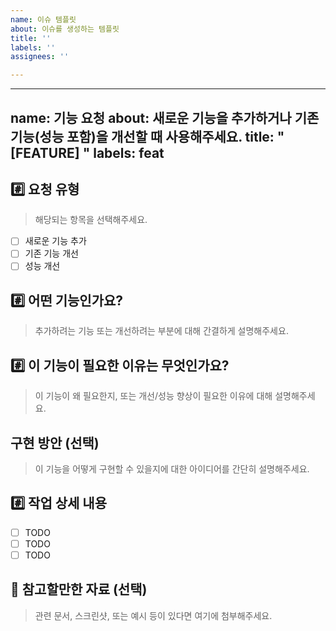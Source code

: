 ```yaml
---
name: 이슈 템플릿
about: 이슈를 생성하는 템플릿
title: ''
labels: ''
assignees: ''

---
```


---
name: 기능 요청
about: 새로운 기능을 추가하거나 기존 기능(성능 포함)을 개선할 때 사용해주세요.
title: "[FEATURE] "
labels: feat
---

## #️⃣ 요청 유형

> 해당되는 항목을 선택해주세요.
- [ ] 새로운 기능 추가
- [ ] 기존 기능 개선
- [ ] 성능 개선

## #️⃣ 어떤 기능인가요?

> 추가하려는 기능 또는 개선하려는 부분에 대해 간결하게 설명해주세요.

## #️⃣ 이 기능이 필요한 이유는 무엇인가요?

> 이 기능이 왜 필요한지, 또는 개선/성능 향상이 필요한 이유에 대해 설명해주세요.

## 구현 방안 (선택)

> 이 기능을 어떻게 구현할 수 있을지에 대한 아이디어를 간단히 설명해주세요.

## #️⃣ 작업 상세 내용

- [ ] TODO
- [ ] TODO
- [ ] TODO

## 📎 참고할만한 자료 (선택)

> 관련 문서, 스크린샷, 또는 예시 등이 있다면 여기에 첨부해주세요.
